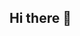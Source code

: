 ## Hi there 👋

<!--
**adelacruz2/adelacruz2** is a ✨ _special_ ✨ repository because its `README.md` (this file) appears on your GitHub profile.

📊 Data Visualization – Creating insightful dashboards using Tableau and Power BI
🗄️ SQL & Databases – Querying and managing data for meaningful analysis
📈 Data Analysis – Exploring trends, patterns, and business insights with Python & Excel
📡 ETL & Data Processing – Understanding how data flows from source to insights

What I'm Working On:
🚀 Personal projects that showcase real-world business insights
📚 Completing online courses and certifications in BI & Data Analytics via Triple Ten
💡 Exploring case studies and datasets to practice data storytelling

Looking to Connect!
I’m eager to collaborate on open-source projects, contribute to data-driven initiatives, and learn from experienced professionals in the field. Let’s connect!

📧 Reach me at: rii0973@gmail.com or www.linkedin.com/in/artcodes2

🔍 Open to internship opportunities and collaborative projects in Business Intelligence & Data Analytics! 🚀

- ⚡ Fun fact(s): I am a Military Brat born in California, lived at Travis Air Force Base, lived in Zaragoza AFB, Spain, Ft Dix/ MaGuire AFB, NJ, Elmendorf AFB, AK. Graduated high school and went to college in Phoenix, AZ and moved back out to Oakland, CA. Lived in Denver, CO for 6 years and in March 2025 I'll have lived in NJ for 2 years. I love traveling, eating different foods and experiencing different cultures. 
-->
